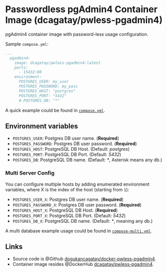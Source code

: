 # Passwordless pgAdmin4 Container Image (dcagatay/pwless-pgadmin4)

pgAdmin4 container image with password-less usage configuration.

Sample `compose.yml`:

```yaml
...
  pgadmin4:
    image: dcagatay/pwless-pgadmin4:latest
    ports:
      - 15432:80
    environment:
      POSTGRES_USER: my_user
      POSTGRES_PASSWORD: my_pass
      POSTGRES_HOST: "postgres"
      POSTGRES_PORT: "5432"
      # POSTGRES_DB: "*"
```

A quick example could be found in [`compose.yml`](https://github.com/dogukancagatay/docker-pwless-pgadmin4/blob/master/compose.yml).

## Environment variables

- `POSTGRES_USER`: Postgres DB user name. (**Required**)
- `POSTGRES_PASSWORD`: Postgres DB user password. (**Required**)
- `POSTGRES_HOST`: PostgreSQL DB Host. (Default: _postgres_)
- `POSTGRES_PORT`: PostgreSQL DB Port. (Default: _5432_)
- `POSTGRES_DB`: PostgreSQL DB name. (Default: _\*_, Asterisk means any db.)

### Multi Server Config

You can configure multiple hosts by adding enumerated environment variables, where X is the index of the host (starting from `1`):

- `POSTGRES_USER_X`: Postgres DB user name. (**Required**)
- `POSTGRES_PASSWORD_X`: Postgres DB user password. (**Required**)
- `POSTGRES_HOST_X`: PostgreSQL DB Host. (**Required**)
- `POSTGRES_PORT_X`: PostgreSQL DB Port. (Default: _5432_)
- `POSTGRES_DB_X`: PostgreSQL DB name. (Default: _\*_, meaning any db.)

A multi database example usage could be found in [`compose-multi.yml`](https://github.com/dogukancagatay/docker-pwless-pgadmin4/blob/master/compose-multi.yml).

## Links

- Source code is @Github [dogukancagatay/docker-pwless-pgadmin4](https://github.com/dogukancagatay/docker-pwless-pgadmin4).
- Container image resides @DockerHub [dcagatay/pwless-pgadmin4](https://hub.docker.com/r/dcagatay/pwless-pgadmin4).
